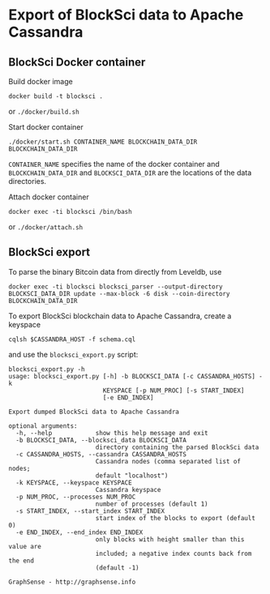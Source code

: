 
# Export of BlockSci data to Apache Cassandra 

## BlockSci Docker container

Build docker image

```
docker build -t blocksci .
```
or `./docker/build.sh`

Start docker container
```
./docker/start.sh CONTAINER_NAME BLOCKCHAIN_DATA_DIR BLOCKCHAIN_DATA_DIR
```

`CONTAINER_NAME` specifies the name of the docker container and
`BLOCKCHAIN_DATA_DIR` and `BLOCKSCI_DATA_DIR` are the locations of the
data directories.

Attach docker container
```
docker exec -ti blocksci /bin/bash
```
or `./docker/attach.sh`

## BlockSci export

To parse the binary Bitcoin data from directly from Leveldb, use
```
docker exec -ti blocksci blocksci_parser --output-directory BLOCKSCI_DATA_DIR update --max-block -6 disk --coin-directory BLOCKCHAIN_DATA_DIR
```

To export BlockSci blockchain data to Apache Cassandra, create a keyspace

```
cqlsh $CASSANDRA_HOST -f schema.cql
```

and use the `blocksci_export.py` script:

```
blocksci_export.py -h
usage: blocksci_export.py [-h] -b BLOCKSCI_DATA [-c CASSANDRA_HOSTS] -k
                          KEYSPACE [-p NUM_PROC] [-s START_INDEX]
                          [-e END_INDEX]

Export dumped BlockSci data to Apache Cassandra

optional arguments:
  -h, --help            show this help message and exit
  -b BLOCKSCI_DATA, --blocksci_data BLOCKSCI_DATA
                        directory containing the parsed BlockSci data
  -c CASSANDRA_HOSTS, --cassandra CASSANDRA_HOSTS
                        Cassandra nodes (comma separated list of nodes;
                        default "localhost")
  -k KEYSPACE, --keyspace KEYSPACE
                        Cassandra keyspace
  -p NUM_PROC, --processes NUM_PROC
                        number of processes (default 1)
  -s START_INDEX, --start_index START_INDEX
                        start index of the blocks to export (default 0)
  -e END_INDEX, --end_index END_INDEX
                        only blocks with height smaller than this value are
                        included; a negative index counts back from the end
                        (default -1)

GraphSense - http://graphsense.info
```
